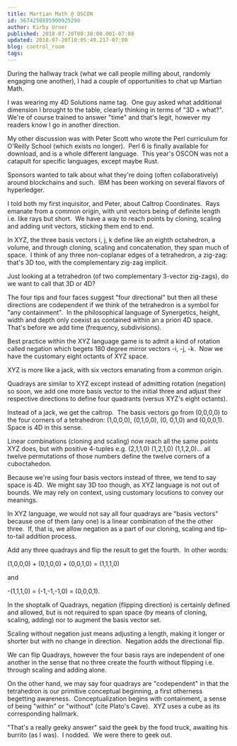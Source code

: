 ```yaml
---
title: Martian Math @ OSCON
id: 5674250895900925290
author: Kirby Urner
published: 2018-07-20T08:30:00.001-07:00
updated: 2018-07-20T10:05:49.217-07:00
blog: control_room
tags: 
---
```


[](https://www.flickr.com/photos/kirbyurner/33803707976/in/photolist-24Qv2m5-Tv7QFj-xbEKyU-y8CKMK-xbKB72-xamAiS)

During the hallway track (what we call people milling about, randomly engaging one another), I had a couple of opportunities to chat up Martian Math.

I was wearing my 4D Solutions name tag.  One guy asked what additional dimension I brought to the table, clearly thinking in terms of "3D + what?".  We're of course trained to answer "time" and that's legit, however my readers know I go in another direction.

My other discussion was with Peter Scott who wrote the Perl curriculum for O'Reilly School (which exists no longer).  Perl 6 is finally available for download, and is a whole different language.  This year's OSCON was not a catapult for specific languages, except maybe Rust.

Sponsors wanted to talk about what they're doing (often collaboratively) around blockchains and such.  IBM has been working on several flavors of hyperledger.

I told both my first inquisitor, and Peter, about Caltrop Coordinates.  Rays emanate from a common origin, with unit vectors being of definite length i.e. like rays but short.  We have a way to reach points by cloning, scaling and adding unit vectors, sticking them end to end.

In XYZ, the three basis vectors i, j, k define like an eighth octahedron, a volume, and through cloning, scaling and concatenation, they span much of space.  I think of any three non-coplanar edges of a tetrahedron, a zig-zag:  that's 3D too, with the complementary zig-zag implicit.

Just looking at a tetrahedron (of two complementary 3-vector zig-zags), do we want to call that 3D or 4D?

The four tips and four faces suggest "four directional" but then all these directions are codependent if we think of the tetrahedron is a symbol for "any containment".  In the philosophical language of Synergetics, height, width and depth only coexist as contained within an a priori 4D space.  That's before we add time (frequency, subdivisions).

Best practice within the XYZ language game is to admit a kind of rotation called negation which begets 180 degree mirror vectors -i, -j, -k.  Now we have the customary eight octants of XYZ space.

XYZ is more like a jack, with six vectors emanating from a common origin.

Quadrays are similar to XYZ except instead of admitting rotation (negation) so soon, we add one more basis vector to the initial three and adjust their respective directions to define four quadrants (versus XYZ's eight octants).

Instead of a jack, we get the caltrop.  The basis vectors go from (0,0,0,0) to the four corners of a tetrahedron: (1,0,0,0), (0,1,0,0), (0, 0,1,0) and (0,0,0,1).  Space is 4D in this sense.

Linear combinations (cloning and scaling) now reach all the same points XYZ does, but with positive 4-tuples e.g. (2,1,1,0) (1,2,1,0) (1,1,2,0)... all twelve permutations of those numbers define the twelve corners of a cuboctahedon.

Because we're using four basis vectors instead of three, we tend to say space is 4D.  We might say 3D too though, as XYZ language is not out of bounds. We may rely on context, using customary locutions to convey our meanings.

In XYZ language, we would not say all four quadrays are "basis vectors" because one of them (any one) is a linear combination of the the other three.  If, that is, we allow negation as a part of our cloning, scaling and tip-to-tail addition process.

Add any three quadrays and flip the result to get the fourth.  In other words:

(1,0,0,0) +
(0,1,0,0) +
(0,0,1,0) =
(1,1,1,0)

and

-(1,1,1,0) =
(-1,-1,-1,0) =
(0,0,0,1).  

In the shoptalk of Quadrays, negation (flipping direction) is certainly defined and allowed, but is not required to span space (by means of cloning, scaling, adding) nor to augment the basis vector set.

Scaling without negation just means adjusting a length, making it longer or shorter but with no change in direction.  Negation adds the directional flip.

We can flip Quadrays, however the four basis rays are independent of one another in the sense that no three create the fourth without flipping i.e. through scaling and adding alone.

On the other hand, we may say four quadrays are "codependent" in that the tetrahedron is our primitive conceptual beginning, a first otherness begetting awareness.  Conceptualization begins with containment, a sense of being "within" or "without" (cite Plato's Cave).  XYZ uses a cube as its corresponding hallmark.

"That's a really geeky answer" said the geek by the food truck, awaiting his burrito (as I was).  I nodded.  We were there to geek out.